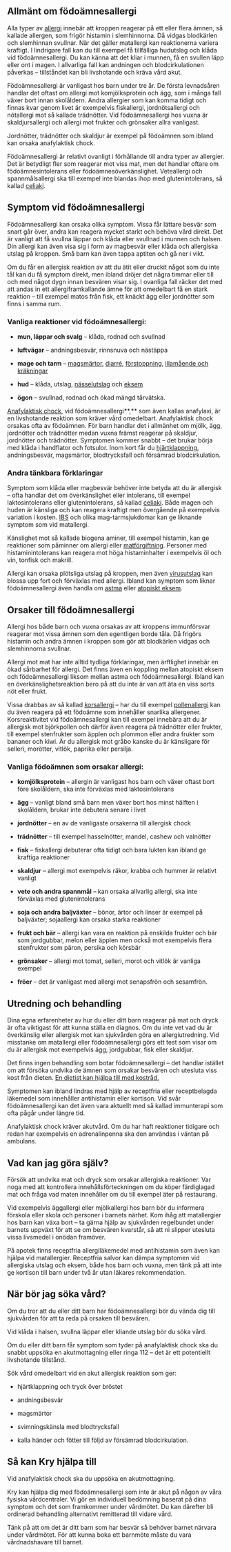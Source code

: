 Allmänt om födoämnesallergi
---------------------------

Alla typer av [allergi](https://www.kry.se/fakta/allergi/ "allergi") innebär att kroppen reagerar på ett eller flera ämnen, så kallade allergen, som frigör histamin i slemhinnorna. Då vidgas blodkärlen och slemhinnan svullnar. När det gäller matallergi kan reaktionerna variera kraftigt. I lindrigare fall kan du till exempel få tillfälliga hudutslag och klåda vid födoämnesallergi. Du kan känna att det kliar i munnen, få en svullen läpp eller ont i magen. I allvarliga fall kan andningen och blodcirkulationen påverkas – tillståndet kan bli livshotande och kräva vård akut.

Födoämnesallergi är vanligast hos barn under tre år. De första levnadsåren handlar det oftast om allergi mot komjölksprotein och ägg, som i många fall växer bort innan skolåldern. Andra allergier som kan komma tidigt och finnas kvar genom livet är exempelvis fiskallergi, jordnötsallergi och nötallergi mot så kallade trädnötter. Vid födoämnesallergi hos vuxna är skaldjursallergi och allergi mot frukter och grönsaker allra vanligast.

Jordnötter, trädnötter och skaldjur är exempel på födoämnen som ibland kan orsaka anafylaktisk chock.

Födoämnesallergi är relativt ovanligt i förhållande till andra typer av allergier. Det är betydligt fler som reagerar mot viss mat, men det handlar oftare om födoämnesintolerans eller födoämnesöverkänslighet. Veteallergi och spannmålsallergi ska till exempel inte blandas ihop med glutenintolerans, så kallad [celiaki](https://www.kry.se/fakta/celiaki/ "celiaki").

Symptom vid födoämnesallergi
----------------------------

Födoämnesallergi kan orsaka olika symptom. Vissa får lättare besvär som snart går över, andra kan reagera mycket starkt och behöva vård direkt. Det är vanligt att få svullna läppar och klåda eller svullnad i munnen och halsen. Din allergi kan även visa sig i form av magbesvär eller klåda och allergiska utslag på kroppen. Små barn kan även tappa aptiten och gå ner i vikt.

Om du får en allergisk reaktion av att du ätit eller druckit något som du inte tål kan du få symptom direkt, men ibland dröjer det några timmar eller till och med något dygn innan besvären visar sig. I ovanliga fall räcker det med att andas in ett allergiframkallande ämne för att omedelbart få en stark reaktion – till exempel matos från fisk, ett knäckt ägg eller jordnötter som finns i samma rum.

### Vanliga reaktioner vid födoämnesallergi:

*   **mun, läppar och svalg** – klåda, rodnad och svullnad
    
*   **luftvägar** – andningsbesvär, rinnsnuva och nästäppa
    
*   **mage och tarm** – [magsmärtor](https://www.kry.se/fakta/ont-i-magen/ "magsmartor"), [diarré](https://www.kry.se/fakta/diarre/ "diarre"), [förstoppning](https://www.kry.se/fakta/forstoppning/ "forstoppning"), [illamående och kräkningar](https://www.kry.se/fakta/illamaende/ "illamaende-och-krakningar")
    
*   **hud** – klåda, utslag, [nässelutslag](https://www.kry.se/fakta/nasselutslag/ "nasselutslag") och [eksem](https://www.kry.se/fakta/eksem/ "eksem")
    
*   **ögon** – svullnad, rodnad och ökad mängd tårvätska.
    

[Anafylaktisk chock](https://www.kry.se/fakta/anafylaxi/ "anafylaktisk-chock"), vid födoämnesallergi**,** som även kallas anafylaxi, är en livshotande reaktion som kräver vård omedelbart. Anafylaktisk chock orsakas ofta av födoämnen. För barn handlar det i allmänhet om mjölk, ägg, jordnötter och trädnötter medan vuxna främst reagerar på skaldjur, jordnötter och trädnötter. Symptomen kommer snabbt – det brukar börja med klåda i handflator och fotsulor. Inom kort får du [hjärtklappning](https://www.kry.se/fakta/hjartklappning/ "hjartklappning"), andningsbesvär, magsmärtor, blodtrycksfall och försämrad blodcirkulation.

### Andra tänkbara förklaringar

Symptom som klåda eller magbesvär behöver inte betyda att du är allergisk – ofta handlar det om överkänslighet eller intolerans, till exempel laktosintolerans eller glutenintolerans, så kallad [celiaki](https://www.kry.se/fakta/mage-och-tarm/celiaki/ "celiaki"). Både magen och huden är känsliga och kan reagera kraftigt men övergående på exempelvis variation i kosten. [IBS](https://www.kry.se/fakta/ibs/ "ibs") och olika mag-tarmsjukdomar kan ge liknande symptom som vid matallergi.

Känslighet mot så kallade biogena aminer, till exempel histamin, kan ge reaktioner som påminner om allergi eller [matförgiftning](https://www.kry.se/fakta/matforgiftning/ "matforgiftning"). Personer med histaminintolerans kan reagera mot höga histaminhalter i exempelvis öl och vin, tonfisk och makrill.

Allergi kan orsaka plötsliga utslag på kroppen, men även [virusutslag](https://www.kry.se/fakta/virusutslag/ "virusutslag") kan blossa upp fort och förväxlas med allergi. Ibland kan symptom som liknar födoämnesallergi även handla om [astma](https://www.kry.se/fakta/astma/ "astma") eller [atopiskt eksem](https://www.kry.se/fakta/atopiskt-eksem/ "atopiskt-eksem").

Orsaker till födoämnesallergi
-----------------------------

Allergi hos både barn och vuxna orsakas av att kroppens immunförsvar reagerar mot vissa ämnen som den egentligen borde tåla. Då frigörs histamin och andra ämnen i kroppen som gör att blodkärlen vidgas och slemhinnorna svullnar.

Allergi mot mat har inte alltid tydliga förklaringar, men ärftlighet innebär en ökad sårbarhet för allergi. Det finns även en koppling mellan atopiskt eksem och födoämnesallergi liksom mellan astma och födoämnesallergi. Ibland kan en överkänslighetsreaktion bero på att du inte är van att äta en viss sorts nöt eller frukt.

Vissa drabbas av så kallad [korsallergi](https://www.kry.se/fakta/korsallergi/ "korsallergi") – har du till exempel [pollenallergi](https://www.kry.se/fakta/pollenallergi/ "pollenallergi") kan du även reagera på ett födoämne som innehåller snarlika allergener. Korsreaktivitet vid födoämnesallergi kan till exempel innebära att du är allergisk mot björkpollen och därför även reagera på trädnötter eller frukter, till exempel stenfrukter som äpplen och plommon eller andra frukter som bananer och kiwi. Är du allergisk mot gråbo kanske du är känsligare för selleri, morötter, vitlök, paprika eller persilja.

### Vanliga födoämnen som orsakar allergi:

*   **komjölksprotein** – allergin är vanligast hos barn och växer oftast bort före skolåldern, ska inte förväxlas med laktosintolerans
    
*   **ägg** – vanligt bland små barn men växer bort hos minst hälften i skolåldern, brukar inte debutera senare i livet
    
*   **jordnötter** – en av de vanligaste orsakerna till allergisk chock
    
*   **trädnötter** – till exempel hasselnötter, mandel, cashew och valnötter
    
*   **fisk** – fiskallergi debuterar ofta tidigt och bara lukten kan ibland ge kraftiga reaktioner
    
*   **skaldjur** – allergi mot exempelvis räkor, krabba och hummer är relativt vanligt
    
*   **vete och andra spannmål** – kan orsaka allvarlig allergi, ska inte förväxlas med glutenintolerans
    
*   **soja och andra baljväxter** – bönor, ärtor och linser är exempel på baljväxter; sojaallergi kan orsaka starka reaktioner
    
*   **frukt och bär** – allergi kan vara en reaktion på enskilda frukter och bär som jordgubbar, melon eller äpplen men också mot exempelvis flera stenfrukter som päron, persika och körsbär
    
*   **grönsaker** – allergi mot tomat, selleri, morot och vitlök är vanliga exempel
    
*   **fröer** – det är vanligast med allergi mot senapsfrön och sesamfrön.
    

Utredning och behandling
------------------------

Dina egna erfarenheter av hur du eller ditt barn reagerar på mat och dryck är ofta viktigast för att kunna ställa en diagnos. Om du inte vet vad du är överkänslig eller allergisk mot kan sjukvården göra en allergiutredning. Vid misstanke om matallergi eller födoämnesallergi görs ett test som visar om du är allergisk mot exempelvis ägg, jordgubbar, fisk eller skaldjur.

Det finns ingen behandling som botar födoämnesallergi – det handlar istället om att försöka undvika de ämnen som orsakar besvären och utesluta viss kost från dieten. [En dietist kan hjälpa till med kostråd.](https://www.kry.se/dietist/ "en-dietist-kan-hjalpa-till-med-kostrad")

Symptomen kan ibland lindras med hjälp av receptfria eller receptbelagda läkemedel som innehåller antihistamin eller kortison. Vid svår födoämnesallergi kan det även vara aktuellt med så kallad immunterapi som ofta pågår under längre tid.

Anafylaktisk chock kräver akutvård. Om du har haft reaktioner tidigare och redan har exempelvis en adrenalinpenna ska den användas i väntan på ambulans.

Vad kan jag göra själv?
-----------------------

Försök att undvika mat och dryck som orsakar allergiska reaktioner. Var noga med att kontrollera innehållsförteckningen om du köper färdiglagad mat och fråga vad maten innehåller om du till exempel äter på restaurang.

Vid exempelvis äggallergi eller mjölkallergi hos barn bör du informera förskola eller skola och personer i barnets närhet. Kom ihåg att matallergier hos barn kan växa bort – ta gärna hjälp av sjukvården regelbundet under barnets uppväxt för att se om besvären kvarstår, så att ni slipper utesluta vissa livsmedel i onödan framöver.

På apotek finns receptfria allergiläkemedel med antihistamin som även kan hjälpa vid matallergier. Receptfria salvor kan dämpa symptomen vid allergiska utslag och eksem, både hos barn och vuxna, men tänk på att inte ge kortison till barn under två år utan läkares rekommendation.

När bör jag söka vård?
----------------------

Om du tror att du eller ditt barn har födoämnesallergi bör du vända dig till sjukvården för att ta reda på orsaken till besvären.

Vid klåda i halsen, svullna läppar eller kliande utslag bör du söka vård.

Om du eller ditt barn får symptom som tyder på anafylaktisk chock ska du snabbt uppsöka en akutmottagning eller ringa 112 – det är ett potentiellt livshotande tillstånd.

Sök vård omedelbart vid en akut allergisk reaktion som ger:

*   hjärtklappning och tryck över bröstet
    
*   andningsbesvär
    
*   magsmärtor
    
*   svimningskänsla med blodtrycksfall
    
*   kalla händer och fötter till följd av försämrad blodcirkulation.
    

Så kan Kry hjälpa till
----------------------

Vid anafylaktisk chock ska du uppsöka en akutmottagning.

Kry kan hjälpa dig med födoämnesallergi som inte är akut på någon av våra fysiska vårdcentraler. Vi gör en individuell bedömning baserat på dina symptom och det som framkommer under vårdmötet. Du kan därefter bli ordinerad behandling alternativt remitterad till vidare vård.

Tänk på att om det är ditt barn som har besvär så behöver barnet närvara under vårdmötet. För att kunna boka ett barnmöte måste du vara vårdnadshavare till barnet.